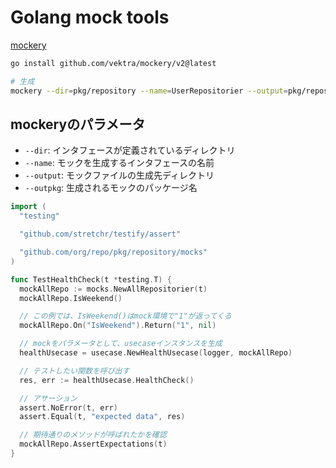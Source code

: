 # Golang mock tools

[mockery](https://github.com/vektra/mockery)

```sh
go install github.com/vektra/mockery/v2@latest

# 生成
mockery --dir=pkg/repository --name=UserRepositorier --output=pkg/repository/mocks --outpkg=mocks
```

## mockeryのパラメータ

- `--dir`: インタフェースが定義されているディレクトリ
- `--name`: モックを生成するインタフェースの名前
- `--output`: モックファイルの生成先ディレクトリ
- `--outpkg`: 生成されるモックのパッケージ名

```go
import (
  "testing"

  "github.com/stretchr/testify/assert"

  "github.com/org/repo/pkg/repository/mocks"
)

func TestHealthCheck(t *testing.T) {
  mockAllRepo := mocks.NewAllRepositorier(t)
  mockAllRepo.IsWeekend()

  // この例では、IsWeekend()はmock環境で"1"が返ってくる
  mockAllRepo.On("IsWeekend").Return("1", nil)

  // mockをパラメータとして、usecaseインスタンスを生成
  healthUsecase = usecase.NewHealthUsecase(logger, mockAllRepo)

  // テストしたい関数を呼び出す
  res, err := healthUsecase.HealthCheck()

  // アサーション
  assert.NoError(t, err)
  assert.Equal(t, "expected data", res)

  // 期待通りのメソッドが呼ばれたかを確認
  mockAllRepo.AssertExpectations(t)
}
```
